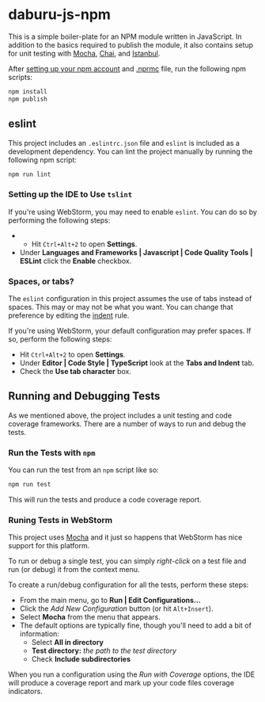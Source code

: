 # daburu-js-npm
This is a simple boiler-plate for an NPM module written in JavaScript.
In addition to the basics required to publish the module, it also
contains setup for unit testing with [Mocha](https://mochajs.org/),
[Chai](http://chaijs.com/), and [Istanbul](https://istanbul.js.org/).

After [setting up your npm account](https://docs.npmjs.com/getting-started/publishing-npm-packages)
and [.nprmc](https://docs.npmjs.com/files/npmrc) file, run the following
npm scripts:

```bash
npm install
npm publish
```

## eslint
This project includes an `.eslintrc.json` file and `eslint` is included as a development dependency.  You can lint the project manually by running the following npm script:

```bash
npm run lint
```

### Setting up the IDE to Use `tslint`
If you're using WebStorm, you may need to enable `eslint`.  You can do so by performing the following steps:

* * Hit `Ctrl+Alt+2` to open **Settings**.
* Under **Languages and Frameworks | Javascript | Code Quality Tools | ESLint** click the **Enable** checkbox.

### Spaces, or tabs?
The `eslint` configuration in this project assumes the use of tabs instead of spaces.  This may or may not be what you want.  You can change that preference by editing the [indent](https://eslint.org/docs/2.0.0/rules/indent) rule.

If you're using WebStorm, your default configuration may prefer spaces.  If so, perform the following steps:

* Hit `Ctrl+Alt+2` to open **Settings**.
* Under **Editor | Code Style | TypeScript** look at the **Tabs and Indent** tab.
* Check the **Use tab character** box.

## Running and Debugging Tests
As we mentioned above, the project includes a unit testing and code coverage frameworks.  There are a number of ways to run and debug the tests.

### Run the Tests with `npm`
You can run the test from an `npm` script like so:

```bash
npm run test
```

This will run the tests and produce a code coverage report.

### Runing Tests in WebStorm
This project uses [Mocha](https://mochajs.org/) and it just so happens that WebStorm has nice support for this platform.
 
 To run or debug a single test, you can simply *right-click* on a test file and run (or debug) it from the context menu.
 
 To create a run/debug configuration for all the tests, perform these steps:
 
 * From the main menu, go to **Run | Edit Configurations...** 
 * Click the *Add New Configuration* button (or hit `Alt+Insert`).
 * Select **Mocha** from the menu that appears.
 * The default options are typically fine, though you'll need to add a bit of information:
 	+ Select **All in directory**
 	+ **Test directory:** *the path to the test directory*
 	+ Check **Include subdirectories**
 	
 When you run a configuration using the *Run with Coverage* options, the IDE will produce a coverage report and mark up your code files coverage indicators.
 
